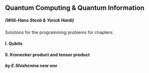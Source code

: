 ## Quantum Computing &amp; Quantum Information 
##### (Willi-Hans Steeb & Yorick Hardi)


Solutions for the programming problems for chapters:
#### I. Qubits
#### II. Kronecker product and tensor product


##### by E.Shishenina new one

